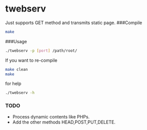 # twebserv
Just supports GET method and transmits static page. 
###Compile
```bash
make
```
###Usage
```bash
./twebserv -p [port] /path/root/
```
If you want to re-compile
```bash 
make clean
make
```
for help
```bash
./twebserv -h
```

### TODO
* Process dynamic contents like PHPs.
* Add the other methods HEAD,POST,PUT,DELETE.

